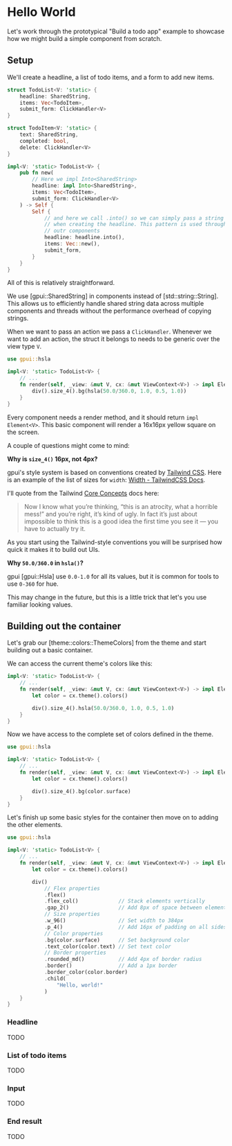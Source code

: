 # Hello World

Let's work through the prototypical "Build a todo app" example to showcase how we might build a simple component from scratch.

## Setup

We'll create a headline, a list of todo items, and a form to add new items.

~~~rust
struct TodoList<V: 'static> {
    headline: SharedString,
    items: Vec<TodoItem>,
    submit_form: ClickHandler<V>
}

struct TodoItem<V: 'static> {
    text: SharedString,
    completed: bool,
    delete: ClickHandler<V>
}

impl<V: 'static> TodoList<V> {
    pub fn new(
        // Here we impl Into<SharedString>
        headline: impl Into<SharedString>,
        items: Vec<TodoItem>,
        submit_form: ClickHandler<V>
    ) -> Self {
        Self {
            // and here we call .into() so we can simply pass a string
            // when creating the headline. This pattern is used throughout
            // outr components
            headline: headline.into(),
            items: Vec::new(),
            submit_form,
        }
    }
}
~~~

All of this is relatively straightforward.

We use [gpui::SharedString] in components instead of [std::string::String]. This allows us to efficiently handle shared string data across multiple components and threads without the performance overhead of copying strings.

When we want to pass an action we pass a `ClickHandler`. Whenever we want to add an action, the struct it belongs to needs to be generic over the view type `V`.

~~~rust
use gpui::hsla

impl<V: 'static> TodoList<V> {
    // ...
    fn render(self, _view: &mut V, cx: &mut ViewContext<V>) -> impl Element<V> {
        div().size_4().bg(hsla(50.0/360.0, 1.0, 0.5, 1.0))
    }
}
~~~

Every component needs a render method, and it should return `impl Element<V>`. This basic component will render a 16x16px yellow square on the screen.

A couple of questions might come to mind:

**Why is `size_4()` 16px, not 4px?**

gpui's style system is based on conventions created by [Tailwind CSS](https://tailwindcss.com/). Here is an example of the list of sizes for `width`: [Width - TailwindCSS Docs](https://tailwindcss.com/docs/width).

I'll quote from the Tailwind [Core Concepts](https://tailwindcss.com/docs/utility-first) docs here:

> Now I know what you’re thinking, “this is an atrocity, what a horrible mess!”
> and you’re right, it’s kind of ugly. In fact it’s just about impossible to
> think this is a good idea the first time you see it —
> you have to actually try it.

As you start using the Tailwind-style conventions you will be surprised how quick it makes it to build out UIs.

**Why `50.0/360.0` in `hsla()`?**

gpui [gpui::Hsla] use `0.0-1.0` for all its values, but it is common for tools to use `0-360` for hue.

This may change in the future, but this is a little trick that let's you use familiar looking values.

## Building out the container

Let's grab our [theme::colors::ThemeColors] from the theme and start building out a basic container.

We can access the current theme's colors like this:

~~~rust
impl<V: 'static> TodoList<V> {
    // ...
    fn render(self, _view: &mut V, cx: &mut ViewContext<V>) -> impl Element<V> {
        let color = cx.theme().colors()

        div().size_4().hsla(50.0/360.0, 1.0, 0.5, 1.0)
    }
}
~~~

Now we have access to the complete set of colors defined in the theme.

~~~rust
use gpui::hsla

impl<V: 'static> TodoList<V> {
    // ...
    fn render(self, _view: &mut V, cx: &mut ViewContext<V>) -> impl Element<V> {
        let color = cx.theme().colors()

        div().size_4().bg(color.surface)
    }
}
~~~

Let's finish up some basic styles for the container then move on to adding the other elements.

~~~rust
use gpui::hsla

impl<V: 'static> TodoList<V> {
    // ...
    fn render(self, _view: &mut V, cx: &mut ViewContext<V>) -> impl Element<V> {
        let color = cx.theme().colors()

        div()
            // Flex properties
            .flex()
            .flex_col()             // Stack elements vertically
            .gap_2()                // Add 8px of space between elements
            // Size properties
            .w_96()                 // Set width to 384px
            .p_4()                  // Add 16px of padding on all sides
            // Color properties
            .bg(color.surface)      // Set background color
            .text_color(color.text) // Set text color
            // Border properties
            .rounded_md()           // Add 4px of border radius
            .border()               // Add a 1px border
            .border_color(color.border)
            .child(
                "Hello, world!"
            )
    }
}
~~~

### Headline

TODO

### List of todo items

TODO

### Input

TODO


### End result

TODO
